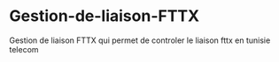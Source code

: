 # Gestion-de-liaison-FTTX
Gestion de liaison FTTX qui permet de controler le liaison fttx en tunisie telecom
